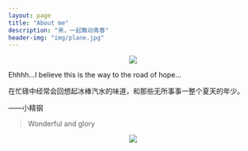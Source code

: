 ```yaml
---
layout: page
title: "About me"
description: "来，一起舞动青春"
header-img: "img/plane.jpg"
---
```


<center>
    <p><img src="http://p1.bpimg.com/4851/4cc113ad7fbcb2d8.jpg" align="center"></p>
</center>

Ehhhh...I believe this is the way to the road of hope...

在忙碌中经常会回想起冰棒汽水的味道，和那些无所事事一整个夏天的年少。

——小精钢


> Wonderful and glory

<center>
    <p><img src="http://dreamofbook.qiniudn.com/hacker.png" align="center"></p>
</center>
